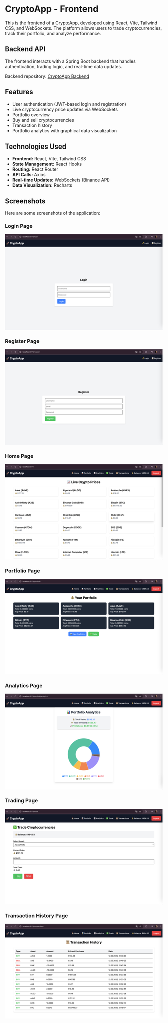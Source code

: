 # CryptoApp - Frontend

This is the frontend of a CryptoApp, developed using React, Vite, Tailwind CSS, and WebSockets. The platform allows users to trade cryptocurrencies, track their portfolio, and analyze performance.

## Backend API

The frontend interacts with a Spring Boot backend that handles authentication, trading logic, and real-time data updates.

Backend repository: [CryptoApp Backend](https://github.com/your-username/backend-repo)

## Features

- User authentication (JWT-based login and registration)
- Live cryptocurrency price updates via WebSockets
- Portfolio overview
- Buy and sell cryptocurrencies
- Transaction history
- Portfolio analytics with graphical data visualization

## Technologies Used

- **Frontend:** React, Vite, Tailwind CSS
- **State Management:** React Hooks
- **Routing:** React Router
- **API Calls:** Axios
- **Real-time Updates:** WebSockets (Binance API)
- **Data Visualization:** Recharts

## Screenshots

Here are some screenshots of the application:

### Login Page

![Home Page](screenshots/login.png)

### Register Page

![Home Page](screenshots/register.png)

### Home Page

![Home Page](screenshots/home.png)

### Portfolio Page

![Portfolio](screenshots/portfolio.png)

### Analytics Page

![Portfolio](screenshots/analytics.png)

### Trading Page

![Trading](screenshots/trade.png)

### Transaction History Page

![Transactions](screenshots/transactionhistory.png)
